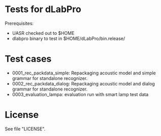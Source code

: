 # Tests for dLabPro

Prerequisites:

* UASR checked out to $HOME
* dlabpro binary to test in $HOME/dLabPro/bin.release/

# Test cases

* 0001_rec_packdata_simple: Repackaging acoustic model and simple grammar for standalone recognizer. 
* 0002_rec_packdata_dialog: Repackaging acoustic model and dialog grammar for standalone recognizer. 
* 0003_evaluation_lampa:    evaluation run with smart lamp test data

# License

See file "LICENSE".
